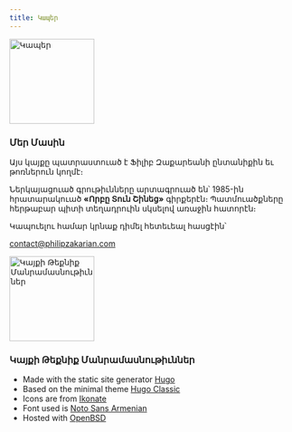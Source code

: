```yaml
---
title: Կապեր
---
```


<img class='pull-right' alt='Կապեր' width='150px' src='/images/envelope.svg' />

### Մեր Մասին

Այս կայքը պատրաստուած է Ֆիլիբ Զաքարեանի ընտանիքին եւ թոռներուն կողմէ։

Ներկայացուած գրութիւնները արտագրուած են՝ 1985-ին հրատարակուած **«Որբը Տուն Շինեց»** գիրքերէն։ Պատմուածքները հերթաբար պիտի տեղադրուին սկսելով առաջին հատորէն։

Կապուելու համար կրնաք դիմել հետեւեալ հասցէին՝

contact@philipzakarian.com

<img class='pull-right' alt='Կայքի Թեքնիք Մանրամասնութիւններ' width='150px' src='/images/settings.svg' />

### Կայքի Թեքնիք Մանրամասնութիւններ

- Made with the static site generator [Hugo][hugo-static]
- Based on the minimal theme [Hugo Classic][hugo-classic]
- Icons are from [Ikonate][ikonate]
- Font used is [Noto Sans Armenian][font-noto]
- Hosted with [OpenBSD][openbsd]

[hugo-static]: https://gohugo.io/
[hugo-classic]: https://github.com/goodroot/hugo-classic
[ikonate]: https://ikonate.com/
[font-noto]: https://www.google.com/get/noto/
[openbsd]: https://www.openbsd.org/
